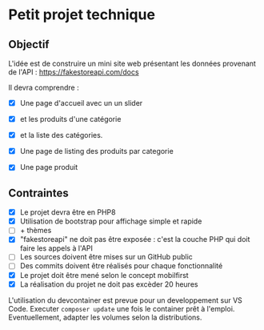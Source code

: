 # Petit projet technique

## Objectif
L'idée est de construire un mini site web présentant les données provenant de l'API :
https://fakestoreapi.com/docs

Il devra comprendre :
- [x] Une page d'accueil avec un un slider
- [x] et les produits d'une catégorie
- [x] et la liste des catégories.

- [x] Une page de listing des produits par categorie
- [x] Une page produit

## Contraintes
- [x] Le projet devra être en PHP8
- [x] Utilisation de bootstrap pour affichage simple et rapide
- [ ] \+ thèmes
- [x] "fakestoreapi" ne doit pas être exposée : c'est la couche PHP qui doit faire les appels à l'API
- [ ] Les sources doivent être mises sur un GitHub public
- [ ] Des commits doivent être réalisés pour chaque fonctionnalité
- [x] Le projet doit être mené selon le concept mobilfirst
- [x] La réalisation du projet ne doit pas excèder 20 heures

L'utilisation du devcontainer est prevue pour un developpement sur VS Code. Executer `composer update` une fois le container prêt à l'emploi. Eventuellement, adapter les volumes selon la distributions.